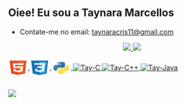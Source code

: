 ## Oiee! Eu sou a Taynara Marcellos

- Contate-me no email: taynaracris11@gmail.com
<!--
**TaynaraCris/TaynaraCris** is a ✨ _special_ ✨ repository because its `README.md` (this file) appears on your GitHub profile.

Here are some ideas to get you started:

- 🔭 I’m currently working on ...
- 🌱 I’m currently learning ...
- 👯 I’m looking to collaborate on ...
- 🤔 I’m looking for help with ...
- 💬 Ask me about ...
- 📫 How to reach me: ...
- 😄 Pronouns: ...
- ⚡ Fun fact: ...
-->

<div align="center">
  <a href="https://github.com/TaynaraCris">
  <img height="180em" src="https://github-readme-stats.vercel.app/api?username=TaynaraCris&show_icons=true&theme=dark&include_all_commits=true&count_private=true"/>
  <img height="180em" src="https://github-readme-stats.vercel.app/api/top-langs/?username=TaynaraCris&layout=compact&langs_count=7&theme=dark"/>
</div>

<div style="display: inline_block"><br>
  <img align="center" alt="Tay-HTML" height="30" width="40" src="https://raw.githubusercontent.com/devicons/devicon/master/icons/html5/html5-original.svg">
  <img align="center" alt="Tay-CSS" height="30" width="40" src="https://raw.githubusercontent.com/devicons/devicon/master/icons/css3/css3-original.svg">
  <img align="center" alt="Tay-Python" height="30" width="40" src="https://raw.githubusercontent.com/devicons/devicon/master/icons/python/python-original.svg">
  <img align="center" alt="Tay-C" height="30" width="40" src="https://cdn.jsdelivr.net/gh/devicons/devicon/icons/c/c-original.svg"/>
  <img align="center" alt="Tay-C++" height="30" width="40" src="https://cdn.jsdelivr.net/gh/devicons/devicon/icons/cplusplus/cplusplus-original.svg" />
  <img align="center" alt="Tay-Java" height="35 " width="40" src="https://cdn.jsdelivr.net/gh/devicons/devicon/icons/java/java-original.svg" />          
</div>

##

<div>
  <a href="https://www.linkedin.com/in/taynara-cristina-07bb17206/" target="_blank"><img src="https://img.shields.io/badge/-LinkedIn-%230077B5?style=for-the-badge&logo=linkedin&logoColor=white" target="_blank"></a> 
 
<!--<a href = "taynaracris11@gmail.com"><img src="https://img.shields.io/badge/-Gmail-%23333?style=for-the-badge&logo=gmail&logoColor=white" target="_blank"></a>-->

 <!-- ![Snake animation](https://github.com/rafaballerini/rafaballerini/blob/output/github-contribution-grid-snake.svg)
 -->
 
</div>